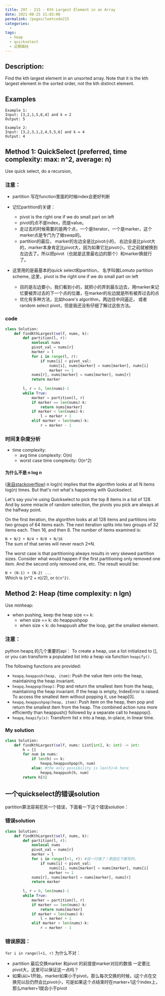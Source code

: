 ```yaml
---
title: 297 - 215 - Kth Largest Element in an Array
date: 2021-08-25 21:03:00
permalink: /pages/leetcode215
categories:
  - 
tags:
  - heap
  - quickselect
  - 近期面经
---
```

## Description:
Find the kth largest element in an unsorted array. Note that it is the kth largest element in the sorted order, not the kth distinct element.

## Examples
```
Example 1:
Input: [3,2,1,5,6,4] and k = 2
Output: 5

Example 2:
Input: [3,2,3,1,2,4,5,5,6] and k = 4
Output: 4
```
## Method 1: QuickSelect (preferred, time complexity: max: n^2, average: n)
Use quick select, do a recursion, 
### 注意：
- partition 写在function里面的时候index会更好判断
- 记忆partition的关键： 
    - pivot is the right one if we do small part on left 
    - pivot的点不是index，而是value。
    - 走过去的时候需要的是两个点，一个是iterator，一个是marker，这个marker点是专门为了做swap的。
    - partition的最后， marker的左边全是比pivot小的， 右边全是比pivot大的，marker本身肯定比pivot大，因为如果它比pivot小，它之前就被换到左边去了。所以把pivot（也就是这里最右边的那个）和marker换就行了。

- 这里用的是最基本的quick select和partition， 名字叫做Lomuto partition scheme, 这里，pivot is the right one if we do small part on left
    - 目的是左边要小，我们看到小的，就把小的弄到最左边去，用marker来记忆要被弄过去的下一个点的位置，在marker的左边就是所有被弄过去的点
    - 优化有多种方法，比如hoare's algorithm，两边往中间逼近， 或者random select pivot，但是我还没有仔细了解过这些方法。

    
### code
```python
class Solution:
    def findKthLargest(self, nums, k):
        def partition(l, r):
            nonlocal nums
            pivot_val = nums[r]
            marker = l
            for i in range(l, r):
                if nums[i] < pivot_val:
                    nums[i], nums[marker] = nums[marker], nums[i]
                    marker += 1
            nums[r], nums[marker] = nums[marker], nums[r]
            return marker
        
        l, r = 0, len(nums)-1
        while True:
            marker = partition(l, r)
            if marker == len(nums)-k:
                return nums[marker]
            if marker < len(nums)-k:
                l = marker + 1
            elif marker > len(nums)-k:
                r = marker - 1
```

### 时间复杂度分析

- time complexity: 
    - avg time complexity: O(n)
    - worst case time complexity: O(n^2) 
#### 为什么不是 n log n 
([来自stackoverflow](https://stackoverflow.com/questions/56940793/quickselect-time-complexity-explained))
n log(n) implies that the algorithm looks at all N items log(n) times. But that's not what's happening with Quickselect.

Let's say you're using Quickselect to pick the top 8 items in a list of 128. And by some miracle of random selection, the pivots you pick are always at the halfway point.

On the first iteration, the algorithm looks at all 128 items and partitions into two groups of 64 items each. The next iteration splits into two groups of 32 items each. Then 16, and then 8. The number of items examined is:

`N + N/2 + N/4 + N/8 + N/16`  
The sum of that series will never reach 2*N.

The worst case is that partitioning always results in very skewed partition sizes. Consider what would happen if the first partitioning only removed one item. And the second only removed one, etc. The result would be:

`N + (N-1) + (N-2) ...`  
Which is (n^2 + n)/2), or `O(n^2)`.


## Method 2: Heap (time complexity: n lgn)
Use minheap:
- when pushing, keep the heap size <= k:
    - when size == k: do heappushpop
    - when size < k: do heappush
after the loop, get the smallest element.

### 注意：
python heapq 的几个重要的api：
To create a heap, use a list initialized to [], or you can transform a populated list into a heap via function `heapify()`.

The following functions are provided:
- `heapq.heappush(heap, item)`: Push the value item onto the heap, maintaining the heap invariant.
- `heapq.heappop(heap)`: Pop and return the smallest item from the heap, maintaining the heap invariant. If the heap is empty, IndexError is raised. To access the smallest item without popping it, use heap[0].
- `heapq.heappushpop(heap, item)`: Push item on the heap, then pop and return the smallest item from the heap. The combined action runs more efficiently than heappush() followed by a separate call to heappop().
- `heapq.heapify(x)`: Transform list x into a heap, in-place, in linear time.

### My solution
```python
class Solution:
    def findKthLargest(self, nums: List[int], k: int) -> int:
        h = []
        for num in nums:
            if len(h) == k:
                heapq.heappushpop(h, num)
            else: #the only possibility is len(h)<k here
                heapq.heappush(h, num)
        return h[0]
```



## 一个quickselect的错误solution
partition算法容易犯另一个错误，下面看一下这个错误solution：
### 错误solution
```python
class Solution:
    def findKthLargest(self, nums, k):
        def partition(l, r):
            nonlocal nums
            pivot_val = nums[r]
            marker = l
            for i in range(l+1, r): #这一行错了！原因见下面写的。
                if nums[i] < pivot_val:
                    nums[i], nums[marker] = nums[marker], nums[i]
                    marker += 1
            nums[r], nums[marker] = nums[marker], nums[r]
            return marker
        
        l, r = 0, len(nums)-1
        while True:
            marker = partition(l, r)
            if marker == len(nums)-k:
                return nums[marker]
            if marker < len(nums)-k:
                l = marker + 1
            elif marker > len(nums)-k:
                r = marker - 1
```
### 错误原因：
`for i in range(l+1, r)` 为什么不对：
- partition 最后交换marker 和pivot 的前提是marker对应的数值 一定要比pivot大，这里可以保证这一点吗？
- 如果i从l+1开始，marker如果小于pivot，那么每次交换的时候，i这个点在交换完以后仍然会比pivot小，可是如果这个点结束时在marker+1这个index上，那么marker+1就会小于pivot